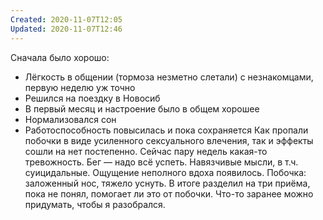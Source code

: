 ```yaml
---
Created: 2020-11-07T12:05
Updated: 2020-11-07T12:46
---
```

Сначала было хорошо:
- Лёгкость в общении (тормоза незметно слетали) с незнакомцами, первую неделю уж точно
- Решился на поездку в Новосиб
- В первый месяц и настроение было в общем хорошее
- Нормализовался сон
- Работоспособность повысилась и пока сохраняется
Как пропали побочки в виде усиленного сексуального влечения, так и эффекты сошли на нет постепенно.
Сейчас пару недель какая-то тревожность. Бег — надо всё успеть. Навязчивые мысли, в т.ч. суицидальные. Ощущение неполного вдоха появилось.
Побочка: заложенный нос, тяжело уснуть.
В итоге разделил на три приёма, пока не понял, помогает ли это от побочки.
Что-то заранее можно придумать, чтобы я разобрался.